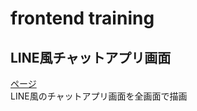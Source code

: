 # frontend training
## LINE風チャットアプリ画面
[ページ](https://marcy326.github.io/frontend_training02/)  
LINE風のチャットアプリ画面を全画面で描画